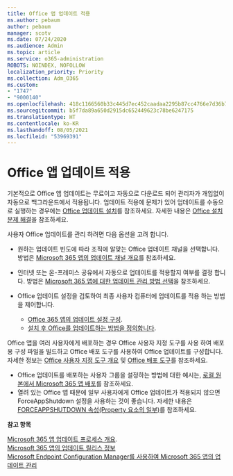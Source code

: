 ```yaml
---
title: Office 앱 업데이트 적용
ms.author: pebaum
author: pebaum
manager: scotv
ms.date: 07/24/2020
ms.audience: Admin
ms.topic: article
ms.service: o365-administration
ROBOTS: NOINDEX, NOFOLLOW
localization_priority: Priority
ms.collection: Adm_O365
ms.custom:
- "1747"
- "9000140"
ms.openlocfilehash: 418c1166560b33c445d7ec452caadaa2295b87cc4766e7d36b7d711abb81a48e
ms.sourcegitcommit: b5f7da89a650d2915dc652449623c78be6247175
ms.translationtype: HT
ms.contentlocale: ko-KR
ms.lasthandoff: 08/05/2021
ms.locfileid: "53969391"
---
```

# <a name="apply-updates-for-office-apps"></a>Office 앱 업데이트 적용

기본적으로 Office 앱 업데이트는 무료이고 자동으로 다운로드 되어 관리자가 개입없이 자동으로 백그라운드에서 적용됩니다. 업데이트 적용에 문제가 있어 업데이트를 수동으로 실행하는 경우에는 [Office 업데이트 설치](https://support.office.com/article/install-office-updates-2ab296f3-7f03-43a2-8e50-46de917611c5)를 참조하세요. 자세한 내용은 [Office 설치 문제 해결](https://support.microsoft.com/office/troubleshoot-installing-office-35ff2def-e0b2-4dac-9784-4cf212c1f6c2?ui=en-us&rs=en-us&ad=us#O365Plans=signinorgid)을 참조하세요.

사용자 Office 업데이트를 관리 하려면 다음 옵션을 고려 합니다.

- 원하는 업데이트 빈도에 따라 조직에 알맞는 Office 업데이트 채널을 선택합니다. 방법은 [Microsoft 365 앱의 업데이트 채널 개요](https://docs.microsoft.com/deployoffice/overview-of-update-channels-for-office-365-proplus)를 참조하세요.

- 인터넷 또는 온-프레미스 공유에서 자동으로 업데이트를 적용할지 여부를 결정 합니다. 방법은 [Microsoft 365 앱에 대한 업데이트 관리 방법 선택](https://docs.microsoft.com/deployoffice/choose-how-to-manage-updates-to-office-365-proplus)을 참조하세요.

- Office 업데이트 설정을 검토하여 최종 사용자 컴퓨터에 업데이트를 적용 하는 방법을 제어합니다.

    - [Office 365 앱의 업데이트 설정 구성](https://docs.microsoft.com/deployoffice/configure-update-settings-for-office-365-proplus).
    - [설치 후 Office를 업데이트하는 방법을 정의합니다](https://docs.microsoft.com/deployoffice/configuration-options-for-the-office-2016-deployment-tool#updates-element).

Office 앱을 여러 사용자에게 배포하는 경우 Office 사용자 지정 도구를 사용 하여 배포용 구성 파일을 빌드하고 Office 배포 도구를 사용하여 Office 업데이트를 구성합니다. 자세한 정보는 [Office 사용자 지정 도구 개요](https://docs.microsoft.com/DeployOffice/overview-of-the-office-customization-tool-for-click-to-run) 및 [Office 배포 도구](https://go.microsoft.com/fwlink/p/?LinkID=626065)를 참조하세요.

- Office 업데이트를 배포하는 사용자 그룹을 설정하는 방법에 대한 예시는, [로컬 원본에서 Microsoft 365 앱 배포](https://docs.microsoft.com/deployoffice/deploy-office-365-proplus-from-a-local-source)를 참조하세요.
-   열려 있는 Office 앱 때문에 일부 사용자에게 Office 업데이트가 적용되지 않으면 ForceAppShutdown 설정을 사용하는 것이 좋습니다. 자세한 내용은 [FORCEAPPSHUTDOWN 속성(Property 요소의 일부)](https://docs.microsoft.com/deployoffice/configuration-options-for-the-office-2016-deployment-tool#forceappshutdown-property-part-of-property-element)를 참조하세요. 

**참고 항목**

[Microsoft 365 앱 업데이트 프로세스 개요](https://docs.microsoft.com/deployoffice/overview-of-the-update-process-for-office-365-proplus).  
[Microsoft 365 앱의 업데이트 릴리스 정보](https://docs.microsoft.com/officeupdates/release-notes-office365-proplus)  
[Microsoft Endpoint Configuration Manager를 사용하여 Microsoft 365 앱의 업데이트 관리](https://docs.microsoft.com/deployoffice/manage-updates-to-office-365-proplus-with-system-center-configuration-manager)  
